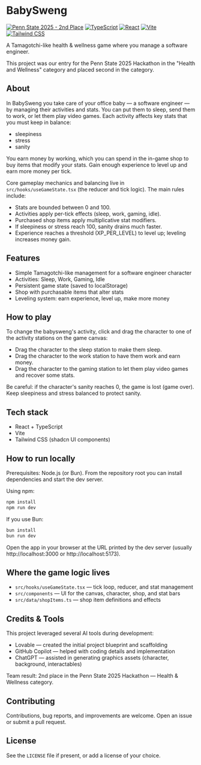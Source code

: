 # BabySweng

<!-- Shields -->
[![Penn State 2025 - 2nd Place](https://img.shields.io/badge/Penn%20State%202025-2nd%20Place-blue.svg)](https://pennstate.edu)
[![TypeScript](https://img.shields.io/badge/TypeScript-%23007ACC.svg?logo=typescript&logoColor=white)](https://www.typescriptlang.org/)
[![React](https://img.shields.io/badge/React-17.0.0-61DAFB.svg?logo=react&logoColor=white)](https://reactjs.org/)
[![Vite](https://img.shields.io/badge/Vite-%231DB954.svg?logo=vite&logoColor=white)](https://vitejs.dev/)
[![Tailwind CSS](https://img.shields.io/badge/Tailwind-CSS-38B2AC.svg?logo=tailwindcss&logoColor=white)](https://tailwindcss.com/)


A Tamagotchi-like health & wellness game where you manage a software engineer.

This project was our entry for the Penn State 2025 Hackathon in the "Health and Wellness" category and placed second in the category.

## About

In BabySweng you take care of your office baby — a software engineer — by managing their activities and stats. You can put them to sleep, send them to work, or let them play video games. Each activity affects key stats that you must keep in balance:

- sleepiness
- stress
- sanity

You earn money by working, which you can spend in the in-game shop to buy items that modify your stats. Gain enough experience to level up and earn more money per tick.

Core gameplay mechanics and balancing live in `src/hooks/useGameState.tsx` (the reducer and tick logic). The main rules include:

- Stats are bounded between 0 and 100.
- Activities apply per-tick effects (sleep, work, gaming, idle).
- Purchased shop items apply multiplicative stat modifiers.
- If sleepiness or stress reach 100, sanity drains much faster.
- Experience reaches a threshold (XP_PER_LEVEL) to level up; leveling increases money gain.

## Features

- Simple Tamagotchi-like management for a software engineer character
- Activities: Sleep, Work, Gaming, Idle
- Persistent game state (saved to localStorage)
- Shop with purchasable items that alter stats
- Leveling system: earn experience, level up, make more money

## How to play

To change the babysweng's activity, click and drag the character to one of the activity stations on the game canvas:

- Drag the character to the sleep station to make them sleep.
- Drag the character to the work station to have them work and earn money.
- Drag the character to the gaming station to let them play video games and recover some stats.

Be careful: if the character's sanity reaches 0, the game is lost (game over). Keep sleepiness and stress balanced to protect sanity.

## Tech stack

- React + TypeScript
- Vite
- Tailwind CSS (shadcn UI components)

## How to run locally

Prerequisites: Node.js (or Bun). From the repository root you can install dependencies and start the dev server.

Using npm:

```powershell
npm install
npm run dev
```

If you use Bun:

```powershell
bun install
bun run dev
```

Open the app in your browser at the URL printed by the dev server (usually http://localhost:3000 or http://localhost:5173).

## Where the game logic lives

- `src/hooks/useGameState.tsx` — tick loop, reducer, and stat management
- `src/components` — UI for the canvas, character, shop, and stat bars
- `src/data/shopItems.ts` — shop item definitions and effects

## Credits & Tools

This project leveraged several AI tools during development:

- Lovable — created the initial project blueprint and scaffolding
- GitHub Copilot — helped with coding details and implementation
- ChatGPT — assisted in generating graphics assets (character, background, interactables)

Team result: 2nd place in the Penn State 2025 Hackathon — Health & Wellness category.

## Contributing

Contributions, bug reports, and improvements are welcome. Open an issue or submit a pull request.

## License

See the `LICENSE` file if present, or add a license of your choice.
